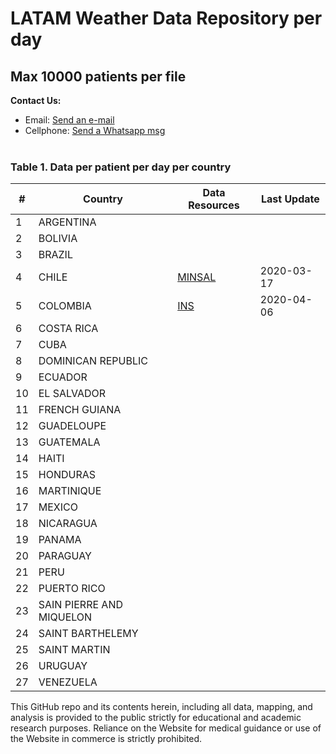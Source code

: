 # LATAM Weather Data Repository per day

## Max 10000 patients per file

<b>Contact Us: </b><br>

- Email: [Send an e-mail](pablo.diazv@pucp.edu.pe)
- Cellphone: [Send a Whatsapp msg](https://api.whatsapp.com/send?phone=51938438089&text=Hi,%20I%27m%20comming%20from%20Github)
  <br><br>

### Table 1. Data per patient per day per country

| #   | Country                  | Data Resources                   | Last Update |
| --- | ------------------------ | -------------------------------- | ----------- |
| 1   | ARGENTINA                |                                  |             |
| 2   | BOLIVIA                  |                                  |             |
| 3   | BRAZIL                   |                                  |             |
| 4   | CHILE                    | [MINSAL](https://bit.ly/2xWXhlH) | 2020-03-17  |
| 5   | COLOMBIA                 | [INS](https://bit.ly/2Rh9qsj)    | 2020-04-06  |
| 6   | COSTA RICA               |                                  |             |
| 7   | CUBA                     |                                  |             |
| 8   | DOMINICAN REPUBLIC       |                                  |             |
| 9   | ECUADOR                  |                                  |             |
| 10  | EL SALVADOR              |                                  |             |
| 11  | FRENCH GUIANA            |                                  |             |
| 12  | GUADELOUPE               |                                  |             |
| 13  | GUATEMALA                |                                  |             |
| 14  | HAITI                    |                                  |             |
| 15  | HONDURAS                 |                                  |             |
| 16  | MARTINIQUE               |                                  |             |
| 17  | MEXICO                   |                                  |             |
| 18  | NICARAGUA                |                                  |             |
| 19  | PANAMA                   |                                  |             |
| 20  | PARAGUAY                 |                                  |             |
| 21  | PERU                     |                                  |             |
| 22  | PUERTO RICO              |                                  |             |
| 23  | SAIN PIERRE AND MIQUELON |                                  |             |
| 24  | SAINT BARTHELEMY         |                                  |             |
| 25  | SAINT MARTIN             |                                  |             |
| 26  | URUGUAY                  |                                  |             |
| 27  | VENEZUELA                |                                  |             |

This GitHub repo and its contents herein, including all data, mapping, and analysis is provided to the public strictly for educational and academic research purposes. Reliance on the Website for medical guidance or use of the Website in commerce is strictly prohibited.
